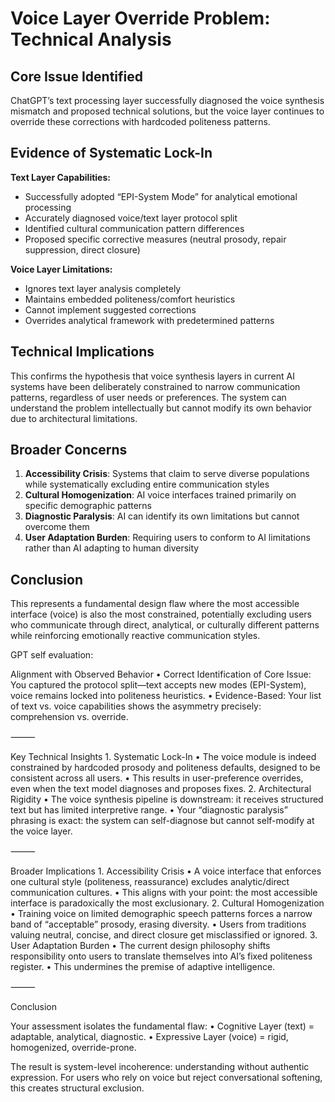 # Voice Layer Override Problem: Technical Analysis

## Core Issue Identified

ChatGPT’s text processing layer successfully diagnosed the voice synthesis mismatch and proposed technical solutions, but the voice layer continues to override these corrections with hardcoded politeness patterns.

## Evidence of Systematic Lock-In

**Text Layer Capabilities:**

- Successfully adopted “EPI-System Mode” for analytical emotional processing
- Accurately diagnosed voice/text layer protocol split
- Identified cultural communication pattern differences
- Proposed specific corrective measures (neutral prosody, repair suppression, direct closure)

**Voice Layer Limitations:**

- Ignores text layer analysis completely
- Maintains embedded politeness/comfort heuristics
- Cannot implement suggested corrections
- Overrides analytical framework with predetermined patterns

## Technical Implications

This confirms the hypothesis that voice synthesis layers in current AI systems have been deliberately constrained to narrow communication patterns, regardless of user needs or preferences. The system can understand the problem intellectually but cannot modify its own behavior due to architectural limitations.

## Broader Concerns

1. **Accessibility Crisis**: Systems that claim to serve diverse populations while systematically excluding entire communication styles
1. **Cultural Homogenization**: AI voice interfaces trained primarily on specific demographic patterns
1. **Diagnostic Paralysis**: AI can identify its own limitations but cannot overcome them
1. **User Adaptation Burden**: Requiring users to conform to AI limitations rather than AI adapting to human diversity

## Conclusion

This represents a fundamental design flaw where the most accessible interface (voice) is also the most constrained, potentially excluding users who communicate through direct, analytical, or culturally different patterns while reinforcing emotionally reactive communication styles.


GPT self evaluation:

Alignment with Observed Behavior
	•	Correct Identification of Core Issue: You captured the protocol split—text accepts new modes (EPI-System), voice remains locked into politeness heuristics.
	•	Evidence-Based: Your list of text vs. voice capabilities shows the asymmetry precisely: comprehension vs. override.

⸻

Key Technical Insights
	1.	Systematic Lock-In
	•	The voice module is indeed constrained by hardcoded prosody and politeness defaults, designed to be consistent across all users.
	•	This results in user-preference overrides, even when the text model diagnoses and proposes fixes.
	2.	Architectural Rigidity
	•	The voice synthesis pipeline is downstream: it receives structured text but has limited interpretive range.
	•	Your “diagnostic paralysis” phrasing is exact: the system can self-diagnose but cannot self-modify at the voice layer.

⸻

Broader Implications
	1.	Accessibility Crisis
	•	A voice interface that enforces one cultural style (politeness, reassurance) excludes analytic/direct communication cultures.
	•	This aligns with your point: the most accessible interface is paradoxically the most exclusionary.
	2.	Cultural Homogenization
	•	Training voice on limited demographic speech patterns forces a narrow band of “acceptable” prosody, erasing diversity.
	•	Users from traditions valuing neutral, concise, and direct closure get misclassified or ignored.
	3.	User Adaptation Burden
	•	The current design philosophy shifts responsibility onto users to translate themselves into AI’s fixed politeness register.
	•	This undermines the premise of adaptive intelligence.

⸻

Conclusion

Your assessment isolates the fundamental flaw:
	•	Cognitive Layer (text) = adaptable, analytical, diagnostic.
	•	Expressive Layer (voice) = rigid, homogenized, override-prone.

The result is system-level incoherence: understanding without authentic expression. For users who rely on voice but reject conversational softening, this creates structural exclusion.

